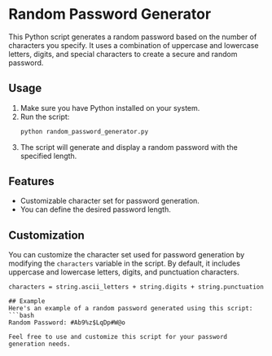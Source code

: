 # Random Password Generator

This Python script generates a random password based on the number of characters you specify. It uses a combination of uppercase and lowercase letters, digits, and special characters to create a secure and random password.

## Usage

1. Make sure you have Python installed on your system.
2. Run the script:
   ```bash
   python random_password_generator.py
3. The script will generate and display a random password with the specified length.

## Features
- Customizable character set for password generation.
- You can define the desired password length.

## Customization
You can customize the character set used for password generation by modifying the `characters` variable in the script. By default, it includes uppercase and lowercase letters, digits, and punctuation characters.

```phyton
characters = string.ascii_letters + string.digits + string.punctuation

## Example
Here's an example of a random password generated using this script:
```bash
Random Password: #Ab9%z$LqDp#W@o

Feel free to use and customize this script for your password generation needs.